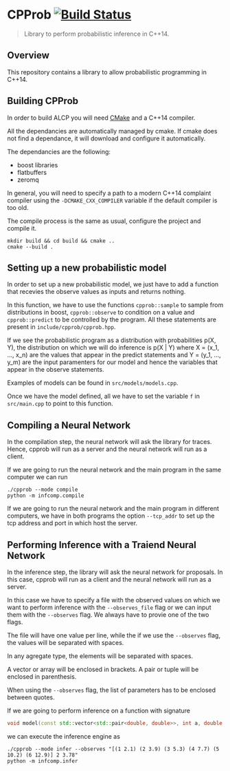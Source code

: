 # CPProb [![Build Status](https://travis-ci.com/Lezcano/CPProb.svg?token=p9LTU5yGsuwiT6ypq45J&branch=master)](https://travis-ci.com/Lezcano/CPProb)

> Library to perform probabilistic inference in C++14.

## Overview

This repository contains a library to allow probabilistic programming in C++14.

## Building CPProb
In order to build ALCP you will need [CMake][] and a C++14 compiler.

All the dependancies are automatically managed by cmake. If cmake does not find
a dependance, it will download and configure it automatically.

The dependancies are the following:
  * boost libraries
  * flatbuffers
  * zeromq

In general, you will need to specify a path to a modern C++14 complaint
compiler using the `-DCMAKE_CXX_COMPILER` variable if the default compiler
is too old.


The compile process is the same as usual, configure the project and compile
it.
```shell
mkdir build && cd build && cmake ..
cmake --build .
```

## Setting up a new probabilistic model
In order to set up a new probabilistic model, we just have to add a function that
recevies the observe values as inputs and returns nothing.

In this function, we have to use the functions `cpprob::sample` to sample from
distributions in boost, `cpprob::observe` to condition on a value and `cpprob::predict`
to be controlled by the program. All these statements are present in `include/cpprob/cpprob.hpp`.

If we see the probabilistic program as a distribution with probabilities p(X, Y), the 
distribution on which we will do inference is p(X | Y) where X = (x_1, ..., x_n) are the
values that appear in the predict statements and Y = (y_1, ..., y_m) are the input paramenters
for our model and hence the variables that appear in the observe statements.

Examples of models can be found in `src/models/models.cpp`.

Once we have the model defined, all we have to set the variable `f` in `src/main.cpp` 
to point to this function. 

## Compiling a Neural Network
In the compilation step, the neural network will ask the library for traces. Hence, cpprob
will run as a server and the neural network will run as a client.

If we are going to run the neural network and the main program in the same computer
we can run

```shell
./cpprob --mode compile
python -m infcomp.compile
```

If we are going to run the neural network and the main program in different computers, we have in
both programs the option `--tcp_addr` to set up the tcp address and port in which host the server.

## Performing Inference with a Traiend Neural Network
In the inference step, the library will ask the neural network for proposals.
In this case, cpprob will run as a client and the neural network will run as a server.

In this case we have to specify a file with the observed values on which we want to perform
inference with the `--observes_file` flag or we can input them with the `--observes` flag.
We always have to provie one of the two flags.

The file will have one value per line, while the if we use the `--observes` flag, the values will
be separated with spaces.

In any agregate type, the elements will be separated with spaces.

A vector or array will be enclosed in brackets. A pair or tuple will be enclosed in parenthesis.

When using the `--observes` flag, the list of parameters has to be enclosed between quotes.

If we are going to perform inference on a function with signature
```C++
void model(const std::vector<std::pair<double, double>>, int a, double b);
```
we can execute the inference engine as
```shell
./cpprob --mode infer --observes "[(1 2.1) (2 3.9) (3 5.3) (4 7.7) (5 10.2) (6 12.9)] 2 3.78"
python -m infcomp.infer
```

<!-- Links -->
[CMake]: http://www.cmake.org

